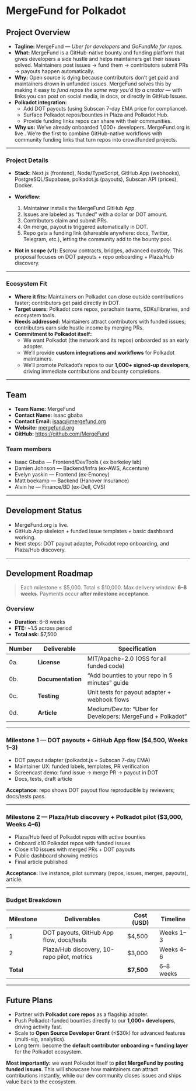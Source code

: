 # MergeFund for Polkadot

## Project Overview
- **Tagline:** MergeFund — *Uber for developers* and *GoFundMe for repos.*
- **What:** MergeFund is a GitHub-native bounty and funding platform that gives developers a side hustle and helps maintainers get their issues solved. Maintainers post issues → fund them → contributors submit PRs → payouts happen automatically.  
- **Why:** Open source is dying because contributors don’t get paid and maintainers drown in unfunded issues. MergeFund solves this by making it easy to *fund repos the same way you’d tip a creator* — with links you can post on social media, in docs, or directly in GitHub Issues.  
- **Polkadot integration:**  
  - Add DOT payouts (using Subscan 7-day EMA price for compliance).  
  - Surface Polkadot repos/bounties in Plaza and Polkadot Hub.  
  - Provide funding links repos can share with their communities.  
- **Why us:** We’ve already onboarded 1,000+ developers. MergeFund.org is live . We’re the first to combine GitHub-native workflows with community funding links that turn repos into crowdfunded projects.

---

### Project Details
- **Stack:** Next.js (frontend), Node/TypeScript, GitHub App (webhooks), PostgreSQL/Supabase, polkadot.js (payouts), Subscan API (prices), Docker.  
- **Workflow:**  
  1. Maintainer installs the MergeFund GitHub App.  
  2. Issues are labeled as “funded” with a dollar or DOT amount.  
  3. Contributors claim and submit PRs.  
  4. On merge, payout is triggered automatically in DOT.  
  5. Repo gets a funding link (shareable anywhere: docs, Twitter, Telegram, etc.), letting the community add to the bounty pool.  

- **Not in scope (v1):** Escrow contracts, bridges, advanced custody. This proposal focuses on DOT payouts + repo onboarding + Plaza/Hub discovery.

---

### Ecosystem Fit
- **Where it fits:** Maintainers on Polkadot can close outside contributions faster; contributors get paid directly in DOT.  
- **Target users:** Polkadot core repos, parachain teams, SDKs/libraries, and ecosystem tools.  
- **Needs addressed:** Maintainers attract contributors with funded issues; contributors earn side hustle income by merging PRs.  
- **Commitment to Polkadot itself:**  
  - We want Polkadot (the network and its repos) onboarded as an early adopter.  
  - We’ll provide **custom integrations and workflows** for Polkadot maintainers.  
  - We’ll promote Polkadot’s repos to our **1,000+ signed-up developers**, driving immediate contributions and bounty completions.  

---

## Team
- **Team Name:** MergeFund  
- **Contact Name:** isaac gbaba
- **Contact Email:** isaac@mergefund.org 
- **Website:** [mergefund.org](https://mergefund.org)  
- **GitHub:** https://github.com/MergeFund  

### Team members
- Isaac Gbaba — Frontend/DevTools ( ex berkeley lab)
- Damien Johnson — Backend/Infra (ex-AWS, Accenture)  
- Evelyn yaskin — Frontend (ex-Emoney)  
- Matt boekamp — Backend (Hanover Insurance)  
- Alvin he — Finance/BD (ex-Dell, CVS)  

---

## Development Status
- MergeFund.org is live.  
- GitHub App skeleton + funded issue templates + basic dashboard working.  
- Next steps: DOT payout adapter, Polkadot repo onboarding, and Plaza/Hub discovery.

---

## Development Roadmap
> Each milestone ≤ $5,000. Total ≤ $10,000. Max delivery window: **6–8 weeks**. Payments occur **after milestone acceptance**.

### Overview
- **Duration:** 6–8 weeks  
- **FTE:** ~1.5 across period  
- **Total ask:** $7,500  

| Number | Deliverable | Specification |
|--------|-------------|---------------|
| 0a. | **License** | MIT/Apache-2.0 (OSS for all funded code) |
| 0b. | **Documentation** | “Add bounties to your repo in 5 minutes” guide |
| 0c. | **Testing** | Unit tests for payout adapter + webhook flows |
| 0d. | **Article** | Medium/Dev.to: “Uber for Developers: MergeFund + Polkadot” |

---

### Milestone 1 — DOT payouts + GitHub App flow (**$4,500**, Weeks 1–3)
- DOT payout adapter (polkadot.js + Subscan 7-day EMA)  
- Maintainer UX: funded labels, templates, PR verification  
- Screencast demo: fund issue → merge PR → payout in DOT  
- Docs, tests, draft article  

**Acceptance:** repo shows DOT payout flow reproducible by reviewers; docs/tests pass.

---

### Milestone 2 — Plaza/Hub discovery + Polkadot pilot (**$3,000**, Weeks 4–6)
- Plaza/Hub feed of Polkadot repos with active bounties  
- Onboard ≥10 Polkadot repos with funded issues  
- Close ≥10 issues with merged PRs + DOT payouts  
- Public dashboard showing metrics  
- Final article published  

**Acceptance:** live instance, pilot summary (repos, issues, merges, payouts), article.

---

### Budget Breakdown
| Milestone | Deliverables | Cost (USD) | Timeline |
|-----------|--------------|------------|----------|
| 1 | DOT payouts, GitHub App flow, docs/tests | $4,500 | Weeks 1–3 |
| 2 | Plaza/Hub discovery, 10-repo pilot, metrics | $3,000 | Weeks 4–6 |
| **Total** |  | **$7,500** | 6–8 weeks |

---

## Future Plans
- Partner with **Polkadot core repos** as a flagship adopter.  
- Push Polkadot-funded bounties directly to our **1,000+ developers**, driving activity fast.  
- Scale to **Open Source Developer Grant** (≤$30k) for advanced features (multi-sig, analytics).  
- Long term: become the **default contributor onboarding + funding layer** for the Polkadot ecosystem.  

**Most importantly:** we want Polkadot itself to **pilot MergeFund by posting funded issues**. This will showcase how maintainers can attract contributions instantly, while our dev community closes issues and ships value back to the ecosystem.
